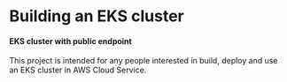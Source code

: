 # Building an EKS cluster
#### EKS cluster with public endpoint

This project is intended for any people interested in build, deploy and use an EKS cluster in AWS Cloud Service.
